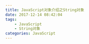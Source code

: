 ```yaml
---
title: JavaScript对象介绍之String对象
date: 2017-12-14 08:42:04
tags: 
    - JavaScript
    - String对象
categories: JavaScript
---
```


 
